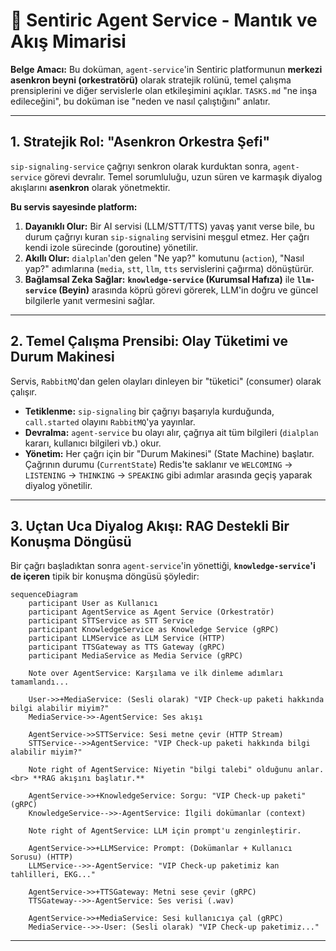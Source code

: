 # 🧠 Sentiric Agent Service - Mantık ve Akış Mimarisi

**Belge Amacı:** Bu doküman, `agent-service`'in Sentiric platformunun **merkezi asenkron beyni (orkestratörü)** olarak stratejik rolünü, temel çalışma prensiplerini ve diğer servislerle olan etkileşimini açıklar. `TASKS.md` "ne inşa edileceğini", bu doküman ise "neden ve nasıl çalıştığını" anlatır.

---

## 1. Stratejik Rol: "Asenkron Orkestra Şefi"

`sip-signaling-service` çağrıyı senkron olarak kurduktan sonra, `agent-service` görevi devralır. Temel sorumluluğu, uzun süren ve karmaşık diyalog akışlarını **asenkron** olarak yönetmektir.

**Bu servis sayesinde platform:**
1.  **Dayanıklı Olur:** Bir AI servisi (LLM/STT/TTS) yavaş yanıt verse bile, bu durum çağrıyı kuran `sip-signaling` servisini meşgul etmez. Her çağrı kendi izole sürecinde (goroutine) yönetilir.
2.  **Akıllı Olur:** `dialplan`'den gelen "Ne yap?" komutunu (`action`), "Nasıl yap?" adımlarına (`media`, `stt`, `llm`, `tts` servislerini çağırma) dönüştürür.
3.  **Bağlamsal Zeka Sağlar:** **`knowledge-service` (Kurumsal Hafıza)** ile **`llm-service` (Beyin)** arasında köprü görevi görerek, LLM'in doğru ve güncel bilgilerle yanıt vermesini sağlar.

---

## 2. Temel Çalışma Prensibi: Olay Tüketimi ve Durum Makinesi

Servis, `RabbitMQ`'dan gelen olayları dinleyen bir "tüketici" (consumer) olarak çalışır.

*   **Tetiklenme:** `sip-signaling` bir çağrıyı başarıyla kurduğunda, `call.started` olayını `RabbitMQ`'ya yayınlar.
*   **Devralma:** `agent-service` bu olayı alır, çağrıya ait tüm bilgileri (`dialplan` kararı, kullanıcı bilgileri vb.) okur.
*   **Yönetim:** Her çağrı için bir "Durum Makinesi" (State Machine) başlatır. Çağrının durumu (`CurrentState`) Redis'te saklanır ve `WELCOMING` -> `LISTENING` -> `THINKING` -> `SPEAKING` gibi adımlar arasında geçiş yaparak diyalog yönetilir.

---

## 3. Uçtan Uca Diyalog Akışı: RAG Destekli Bir Konuşma Döngüsü

Bir çağrı başladıktan sonra `agent-service`'in yönettiği, **`knowledge-service`'i de içeren** tipik bir konuşma döngüsü şöyledir:

```mermaid
sequenceDiagram
    participant User as Kullanıcı
    participant AgentService as Agent Service (Orkestratör)
    participant STTService as STT Service
    participant KnowledgeService as Knowledge Service (gRPC)
    participant LLMService as LLM Service (HTTP)
    participant TTSGateway as TTS Gateway (gRPC)
    participant MediaService as Media Service (gRPC)

    Note over AgentService: Karşılama ve ilk dinleme adımları tamamlandı...

    User->>+MediaService: (Sesli olarak) "VIP Check-up paketi hakkında bilgi alabilir miyim?"
    MediaService->>-AgentService: Ses akışı

    AgentService->>STTService: Sesi metne çevir (HTTP Stream)
    STTService-->>AgentService: "VIP Check-up paketi hakkında bilgi alabilir miyim?"

    Note right of AgentService: Niyetin "bilgi talebi" olduğunu anlar. <br> **RAG akışını başlatır.**
    
    AgentService->>+KnowledgeService: Sorgu: "VIP Check-up paketi" (gRPC)
    KnowledgeService-->>-AgentService: İlgili dokümanlar (context)

    Note right of AgentService: LLM için prompt'u zenginleştirir.

    AgentService->>+LLMService: Prompt: (Dokümanlar + Kullanıcı Sorusu) (HTTP)
    LLMService-->>-AgentService: "VIP Check-up paketimiz kan tahlilleri, EKG..."
    
    AgentService->>+TTSGateway: Metni sese çevir (gRPC)
    TTSGateway-->>-AgentService: Ses verisi (.wav)

    AgentService->>+MediaService: Sesi kullanıcıya çal (gRPC)
    MediaService-->>-User: (Sesli olarak) "VIP Check-up paketimiz..."
```

---